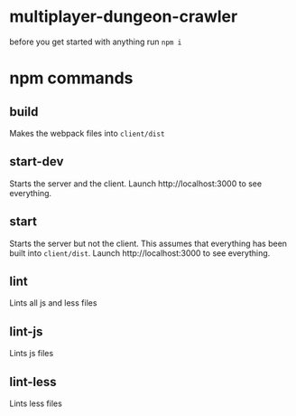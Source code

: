 # multiplayer-dungeon-crawler

before you get started with anything run `npm i`

# npm commands

## build 
Makes the webpack files into `client/dist`

## start-dev
Starts the server and the client. Launch http://localhost:3000 to see everything.

## start 
Starts the server but not the client. This assumes that everything has been built into `client/dist`. Launch http://localhost:3000 to see everything.

## lint
Lints all js and less files

## lint-js
Lints js files

## lint-less
Lints less files